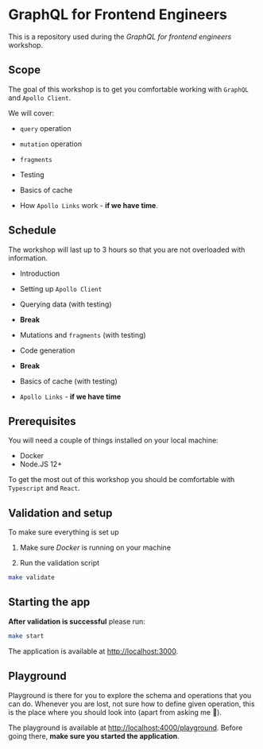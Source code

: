 # GraphQL for Frontend Engineers

This is a repository used during the _GraphQL for frontend engineers_ workshop.

## Scope

The goal of this workshop is to get you comfortable working with `GraphQL` and `Apollo Client`.

We will cover:

- `query` operation

* `mutation` operation

- `fragments`

* Testing

- Basics of cache

* How `Apollo Links` work - **if we have time**.

## Schedule

The workshop will last up to 3 hours so that you are not overloaded with information.

- Introduction

* Setting up `Apollo Client`

- Querying data (with testing)

* **Break**

- Mutations and `fragments` (with testing)

* Code generation

- **Break**

* Basics of cache (with testing)

- `Apollo Links` - **if we have time**

## Prerequisites

You will need a couple of things installed on your local machine:

- Docker
- Node.JS 12+

To get the most out of this workshop you should be comfortable with `Typescript` and `React`.

## Validation and setup

To make sure everything is set up

1. Make sure _Docker_ is running on your machine

2. Run the validation script

```sh
make validate
```

## Starting the app

**After validation is successful** please run:

```sh
make start
```

The application is available at [http://localhost:3000](http://localhost:3000).

## Playground

Playground is there for you to explore the schema and operations that you can do. Whenever you are lost, not sure how to
define given operation, this is the place where you should look into (apart from asking me 🙂).

The playground is available at [http://localhost:4000/playground](http://localhost:4000/playground).
Before going there, **make sure you started the application**.
